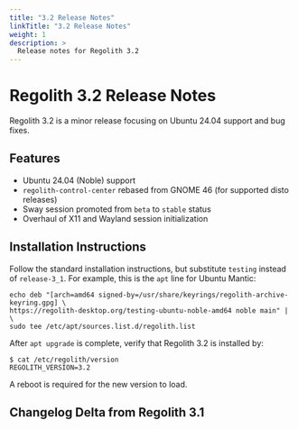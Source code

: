 ```yaml
---
title: "3.2 Release Notes"
linkTitle: "3.2 Release Notes"
weight: 1
description: >
  Release notes for Regolith 3.2
---
```


# Regolith 3.2 Release Notes

Regolith 3.2 is a minor release focusing on Ubuntu 24.04 support and bug fixes.

## Features

* Ubuntu 24.04 (Noble) support
* `regolith-control-center` rebased from GNOME 46 (for supported disto releases)
* Sway session promoted from `beta` to `stable` status
* Overhaul of X11 and Wayland session initialization

## Installation Instructions

Follow the standard installation instructions, but substitute `testing` instead of `release-3_1`.  For example, this is the `apt` line for Ubuntu Mantic:

```shell
echo deb "[arch=amd64 signed-by=/usr/share/keyrings/regolith-archive-keyring.gpg] \
https://regolith-desktop.org/testing-ubuntu-noble-amd64 noble main" | \
sudo tee /etc/apt/sources.list.d/regolith.list
```

After `apt upgrade` is complete, verify that Regolith 3.2 is installed by:

```shell
$ cat /etc/regolith/version 
REGOLITH_VERSION=3.2
```

A reboot is required for the new version to load.

## Changelog Delta from Regolith 3.1
